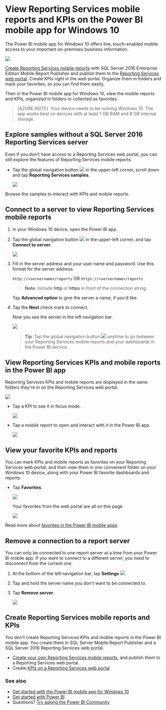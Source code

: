<properties 
   pageTitle="View Reporting Services mobile reports and KPIs on the Power BI mobile app for Windows 10"
   description="The Power BI mobile app for Windows 10 offers live, touch-enabled mobile access to your important on-premises business information."
   services="powerbi" 
   documentationCenter="" 
   authors="maggiesMSFT" 
   manager="erikre" 
   backup=""
   editor=""
   tags=""
   qualityFocus="no"
   qualityDate=""/>
 
<tags
   ms.service="powerbi"
   ms.devlang="NA"
   ms.topic="article"
   ms.tgt_pltfrm="NA"
   ms.workload="powerbi"
   ms.date="11/17/2016"
   ms.author="maggies"/>

# View Reporting Services mobile reports and KPIs on the Power BI mobile app for Windows 10 

The Power BI mobile app for Windows 10 offers live, touch-enabled mobile access to your important on-premises business information. 

![](media/powerbi-mobile-win10-kpis-mobile-reports/power-bi-ssrs-mobile-report.png)

[Create Reporting Services mobile reports](https://msdn.microsoft.com/library/mt652547.aspx) with SQL Server 2016 Enterprise Edition Mobile Report Publisher and publish them to the [Reporting Services web portal](https://msdn.microsoft.com/library/mt637133.aspx). Create KPIs right in the web portal. Organize them in folders and mark your favorites, so you can find them easily. 

Then in the Power BI mobile app for Windows 10, view the mobile reports and KPIs, organized in folders or collected as favorites. 

> [AZURE.NOTE]  Your device needs to be running Windows 10. The app works best on devices with at least 1 GB RAM and 8 GB internal storage.

## Explore samples without a SQL Server 2016 Reporting Services server

Even if you don't have access to a Reporting Services web portal, you can still explore the features of Reporting Services mobile reports. 

-  Tap the global navigation button ![](media/powerbi-mobile-win10-kpis-mobile-reports/powerbi_windows10_options_icon.png) in the upper-left corner, scroll down and tap **Reporting Services samples**.

    ![](media/powerbi-mobile-win10-kpis-mobile-reports/power-bi-windows-10-ssrs-samples-menu.png)

Browse the samples to interact with KPIs and mobile reports.

## Connect to a server to view Reporting Services mobile reports 

1.  In your Windows 10 device, open the Power BI app.
  
2.  Tap the global navigation button ![](media/powerbi-mobile-win10-kpis-mobile-reports/powerbi_windows10_options_icon.png) in the upper-left corner, and tap **Connect to server**.

    ![](media/powerbi-mobile-win10-kpis-mobile-reports/power-bi-windows-10-ssrs-connect-server-menu.png)


4. Fill in the server address and your user name and password. Use this format for the server address:

     `http://<servername>/reports`
     OR
     `https://<servername>/reports`
     
     >**Note**: Include **http** or **https** in front of the connection string.

    Tap **Advanced option** to give the server a name, if you'd like.

5.  Tap the **Next** check mark to connect. 

    Now you see the server in the left navigation bar.

    ![](media/powerbi-mobile-win10-kpis-mobile-reports/power-bi-ssrs-mobile-report-server.png)

    >**Tip**: Tap the global navigation button ![](media/powerbi-mobile-win10-kpis-mobile-reports/powerbi_windows10_options_icon.png) anytime to go between your Reporting Services mobile reports and your dashboards in the Power BI service. 

## View Reporting Services KPIs and mobile reports in the Power BI app

Reporting Services KPIs and mobile reports are displayed in the same folders they're in on the Reporting Services web portal.

![](media/powerbi-mobile-win10-kpis-mobile-reports/power-bi-ssrs-mobile-report-folders.png)

- Tap a KPI to see it in focus mode.

    ![](media/powerbi-mobile-win10-kpis-mobile-reports/power-bi-ssrs-mobile-report-kpis.png)

- Tap a mobile report to open and interact with it in the Power BI app.

    ![](media/powerbi-mobile-win10-kpis-mobile-reports/power-bi-ssrs-mobile-report.png)

## View your favorite KPIs and reports

You can mark KPIs and mobile reports as favorites on your Reporting Services web portal, and then view them in one convenient folder on your Windows 10 device, along with your Power BI favorite dashboards and reports.

-  Tap **Favorites**.

    ![](media/powerbi-mobile-win10-kpis-mobile-reports/power-bi-ssrs-mobile-report-favorite-menu.png)
   
    Your favorites from the web portal are all on this page.

    ![](media/powerbi-mobile-win10-kpis-mobile-reports/power-bi-windows-10-ssrs-favorites.png)

Read more about [favorites in the Power BI mobile apps](powerbi-mobile-favorites.md).


## Remove a connection to a report server

You can only be connected to one report server at a time from your Power BI mobile app. If you want to connect to a different server, you need to disconnect from the current one.

1. At the bottom of the left navigation bar, tap **Settings** ![](media/powerbi-mobile-win10-kpis-mobile-reports/power-bi-settings-icon.png).
2. Tap and hold the server name you don't want to be connected to.
3. Tap **Remove server**.

    ![](media/powerbi-mobile-win10-kpis-mobile-reports/power-bi-windows-10-ssrs-remove-server-menu.png)


## Create Reporting Services mobile reports and KPIs

You don't create Reporting Services KPIs and mobile reports in the Power BI mobile app. You create them in SQL Server Mobile Report Publisher and a SQL Server 2016 Reporting Services web portal.

- [Create your own Reporting Services mobile reports](https://msdn.microsoft.com/library/mt652547.aspx), and publish them to a Reporting Services web portal.
- Create [KPIs on a Reporting Services web portal](https://msdn.microsoft.com/library/mt683632.aspx)

### See also  
- [Get started with the Power BI mobile app for Windows 10](powerbi-mobile-win10phone-app-get-started.md)  
- [Get started with Power BI](powerbi-service-get-started.md)  
- Questions? [Try asking the Power BI Community](http://community.powerbi.com/)